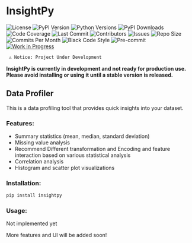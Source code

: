 # InsightPy

![License](https://img.shields.io/github/license/habib-z/insightpy)
![PyPI Version](https://img.shields.io/pypi/v/insightpy)
![Python Versions](https://img.shields.io/pypi/pyversions/insightpy)
![PyPI Downloads](https://img.shields.io/pypi/dm/insightpy)
![Code Coverage](https://codecov.io/gh/habib-z/insightpy/branch/main/graph/badge.svg)
![Last Commit](https://img.shields.io/github/last-commit/habib-z/insightpy)
![Contributors](https://img.shields.io/github/contributors/habib-z/insightpy)
![Issues](https://img.shields.io/github/issues/habib-z/insightpy)
![Repo Size](https://img.shields.io/github/repo-size/habib-z/insightpy)
![Commits Per Month](https://img.shields.io/github/commit-activity/m/habib-z/insightpy)
![Black Code Style](https://img.shields.io/badge/code%20style-black-000000.svg)
![Pre-commit](https://img.shields.io/badge/pre--commit-enabled-brightgreen)
[![Work in Progress](https://img.shields.io/badge/status-in%20development-orange.svg)](https://github.com/your-repo)

[//]: # (![Build]&#40;https://img.shields.io/github/actions/workflow/status/habib-z/insightpy/ci.yml?branch=main&#41;)

```markdown
 ⚠️ Notice: Project Under Development
```
**InsightPy is currently in development and not ready for production use. Please avoid installing or using it until a stable version is released.**

## Data Profiler
This is a data profiling tool that provides quick insights into your dataset.

### Features:
- Summary statistics (mean, median, standard deviation)
- Missing value analysis
- Recommend Different transformation and Encoding and feature interaction based on various statistical analysis 
- Correlation analysis
- Histogram and scatter plot visualizations

### Installation:
```bash
pip install insightpy
```

### Usage:
Not implemented yet

More features and UI will be added soon!
